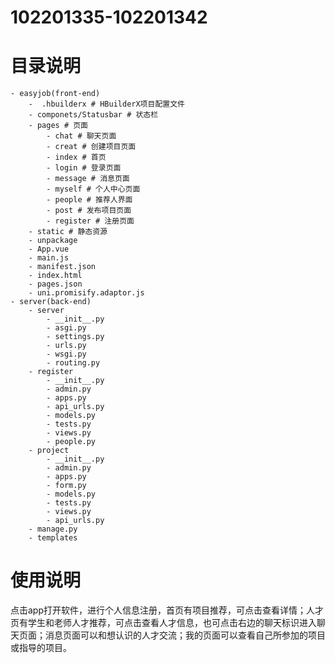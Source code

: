 # 102201335-102201342
# 目录说明
    - easyjob(front-end)
        -  .hbuilderx # HBuilderX项目配置文件
        - componets/Statusbar # 状态栏
        - pages # 页面
            - chat # 聊天页面
            - creat # 创建项目页面
            - index # 首页
            - login # 登录页面
            - message # 消息页面
            - myself # 个人中心页面
            - people # 推荐人界面
            - post # 发布项目页面
            - register # 注册页面
        - static # 静态资源
        - unpackage
        - App.vue
        - main.js
        - manifest.json
        - index.html
        - pages.json
        - uni.promisify.adaptor.js
    - server(back-end)
        - server
            - __init__.py
            - asgi.py
            - settings.py
            - urls.py
            - wsgi.py
            - routing.py
        - register
            - __init__.py
            - admin.py
            - apps.py
            - api_urls.py
            - models.py
            - tests.py
            - views.py
            - people.py
        - project
            - __init__.py
            - admin.py
            - apps.py
            - form.py
            - models.py
            - tests.py
            - views.py
            - api_urls.py
        - manage.py
        - templates
# 使用说明
点击app打开软件，进行个人信息注册，首页有项目推荐，可点击查看详情；人才页有学生和老师人才推荐，可点击查看人才信息，也可点击右边的聊天标识进入聊天页面；消息页面可以和想认识的人才交流；我的页面可以查看自己所参加的项目或指导的项目。